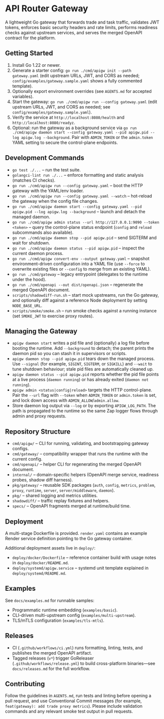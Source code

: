 # API Router Gateway

A lightweight Go gateway that forwards trade and task traffic, validates JWT tokens, enforces basic security headers and rate limits, performs readiness checks against upstream services, and serves the merged OpenAPI contract for the platform.

## Getting Started

1. Install Go 1.22 or newer.
2. Generate a starter config: `go run ./cmd/apigw init --path gateway.yaml` (edit upstream URLs, JWT, and CORS as needed; `config/examples/gateway.sample.yaml` shows a fully commented template).
3. Optionally export environment overrides (see `AGENTS.md` for accepted variables).
4. Start the gateway: `go run ./cmd/apigw run --config gateway.yaml` (edit upstream URLs, JWT, and CORS as needed; see `config/examples/gateway.sample.yaml`).
5. Verify the service at `http://localhost:8080/health` and `http://localhost:8080/readyz`.
6. Optional: run the gateway as a background service via `go run ./cmd/apigw daemon start --config gateway.yaml --pid apigw.pid --log apigw.log --background`. Pair with `ADMIN_TOKEN` or the `admin.token` YAML setting to secure the control-plane endpoints.

## Development Commands

- `go test ./...` – run the test suite.
- `golangci-lint run ./...` – enforce formatting and static analysis (matches CI checks).
- `go run ./cmd/apigw run --config gateway.yaml` – boot the HTTP gateway with the YAML/env loader.
- `go run ./cmd/apigw run --config gateway.yaml --watch` – hot-reload the gateway when the config file changes.
- `go run ./cmd/apigw daemon start --config gateway.yaml --pid apigw.pid --log apigw.log --background` – launch and detach the managed daemon.
- `go run ./cmd/apigw admin status --url http://127.0.0.1:9090 --token <token>` – query the control-plane status endpoint (`config` and `reload` subcommands also available).
- `go run ./cmd/apigw daemon stop --pid apigw.pid` – send SIGTERM and wait for shutdown.
- `go run ./cmd/apigw daemon status --pid apigw.pid` – inspect the current daemon process.
- `go run ./cmd/apigw convert-env --output gateway.yaml` – snapshot environment-driven configuration into a YAML file (use `--force` to overwrite existing files or `--config` to merge from an existing YAML).
- `go run ./cmd/gateway` – legacy entrypoint (delegates to the runtime under the hood).
- `go run ./cmd/openapi --out dist/openapi.json` – regenerate the merged OpenAPI document.
- `scripts/shadowdiff-run.sh` – start mock upstreams, run the Go gateway, and optionally diff against a reference Node deployment by setting `NODE_BASE_URL`.
- `scripts/smoke/smoke.sh` – run smoke checks against a running instance (set `SMOKE_JWT` to exercise proxy routes).

## Managing the Gateway

- `apigw daemon start` writes a pid file and (optionally) a log file before booting the runtime. Add `--background` to detach; the parent prints the daemon pid so you can stash it in supervisors or scripts.
- `apigw daemon stop --pid apigw.pid` tears down the managed process. Use `--signal` (for example, `SIGINT`, `SIGTERM`, or `SIGKILL`) and `--wait` to tune shutdown behaviour; stale pid files are automatically cleaned up.
- `apigw daemon status --pid apigw.pid` reports whether the pid file points at a live process (`daemon running`) or has already exited (`daemon not running`).
- `apigw admin <status|config|reload>` targets the HTTP control-plane. Pair the `--url` flag with `--token` when `ADMIN_TOKEN` or `admin.token` is set, and lock down access with `ADMIN_ALLOW`/`admin.allow`.
- Store daemon log output via `--log` or by exporting `APIGW_LOG_PATH`. The path is propagated to the runtime so the same Zap logger flows through admin and proxy requests.



## Repository Structure

- `cmd/apigw/` – CLI for running, validating, and bootstrapping gateway configs.
- `cmd/gateway/` – compatibility wrapper that runs the runtime with the current config.
- `cmd/openapi/` – helper CLI for regenerating the merged OpenAPI document.
- `internal/` – domain-specific helpers (OpenAPI merge service, readiness probes, shadow diff harness).
- `pkg/gateway/` – reusable SDK packages (`auth`, `config`, `metrics`, `problem`, `proxy`, `runtime`, `server`, `server/middleware`, `daemon`).
- `pkg/` – shared logging and metrics utilities.
- `shadowdiff/` – traffic replay fixtures and helpers.
- `specs/` – OpenAPI fragments merged at runtime/build time.

## Deployment

A multi-stage Dockerfile is provided. `render.yaml` contains an example Render service definition pointing to the Go gateway container.

Additional deployment assets live in `deploy/`:

- `deploy/docker/Dockerfile` – reference container build with usage notes in `deploy/docker/README.md`.
- `deploy/systemd/apigw.service` – systemd unit template explained in `deploy/systemd/README.md`.

## Examples

See `docs/examples.md` for runnable samples:

- Programmatic runtime embedding (`examples/basic`).
- CLI-driven multi-upstream config (`examples/multi-upstream`).
- TLS/mTLS configuration (`examples/tls-mtls`).

## Releases

- CI (`.github/workflows/ci.yml`) runs formatting, linting, tests, and publishes the merged OpenAPI artifact.
- Tagged releases (`v*`) trigger GoReleaser (`.github/workflows/release.yml`) to build cross-platform binaries—see `docs/releases.md` for the full workflow.

## Contributing

Follow the guidelines in `AGENTS.md`, run tests and linting before opening a pull request, and use Conventional Commit messages (for example, `feat(gateway): add trade proxy metrics`). Please include validation commands and any relevant smoke test output in pull requests.
